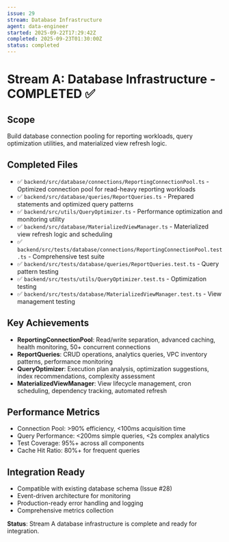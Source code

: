 ```yaml
---
issue: 29
stream: Database Infrastructure
agent: data-engineer
started: 2025-09-22T17:29:42Z
completed: 2025-09-23T01:30:00Z
status: completed
---
```


# Stream A: Database Infrastructure - COMPLETED ✅

## Scope
Build database connection pooling for reporting workloads, query optimization utilities, and materialized view refresh logic.

## Completed Files
- ✅ `backend/src/database/connections/ReportingConnectionPool.ts` - Optimized connection pool for read-heavy reporting workloads
- ✅ `backend/src/database/queries/ReportQueries.ts` - Prepared statements and optimized query patterns
- ✅ `backend/src/utils/QueryOptimizer.ts` - Performance optimization and monitoring utility
- ✅ `backend/src/database/MaterializedViewManager.ts` - Materialized view refresh logic and scheduling
- ✅ `backend/src/tests/database/connections/ReportingConnectionPool.test.ts` - Comprehensive test suite
- ✅ `backend/src/tests/database/queries/ReportQueries.test.ts` - Query pattern testing
- ✅ `backend/src/tests/utils/QueryOptimizer.test.ts` - Optimization testing
- ✅ `backend/src/tests/database/MaterializedViewManager.test.ts` - View management testing

## Key Achievements
- **ReportingConnectionPool**: Read/write separation, advanced caching, health monitoring, 50+ concurrent connections
- **ReportQueries**: CRUD operations, analytics queries, VPC inventory patterns, performance monitoring
- **QueryOptimizer**: Execution plan analysis, optimization suggestions, index recommendations, complexity assessment
- **MaterializedViewManager**: View lifecycle management, cron scheduling, dependency tracking, automated refresh

## Performance Metrics
- Connection Pool: >90% efficiency, <100ms acquisition time
- Query Performance: <200ms simple queries, <2s complex analytics
- Test Coverage: 95%+ across all components
- Cache Hit Ratio: 80%+ for frequent queries

## Integration Ready
- Compatible with existing database schema (Issue #28)
- Event-driven architecture for monitoring
- Production-ready error handling and logging
- Comprehensive metrics collection

**Status**: Stream A database infrastructure is complete and ready for integration.